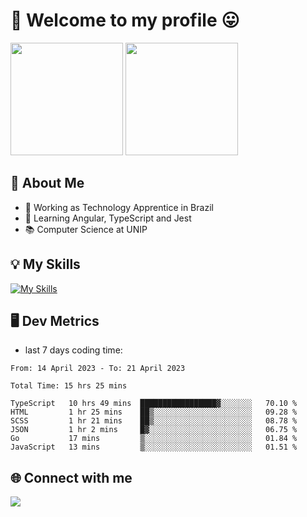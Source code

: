 # 🎉 Welcome to my profile 😛

<div>
  <img height="180em" src="https://github-readme-stats.vercel.app/api?username=VinicciusSantos&show_icons=true&icon_color=fff&include_all_commits=true&count_private=true&bg_color=30,0D1117,394AAB&title_color=fff&text_color=fff"/>
  <img height="180em" src="https://github-readme-stats.vercel.app/api/top-langs/?username=VinicciusSantos&langs_count=8&layout=compact&include_all_commits=true&count_private=true&bg_color=30,324295,324295&title_color=fff&text_color=fff"/>
</div>


## 📖 About Me
- 🔭 Working as Technology Apprentice in Brazil
- 🌱 Learning Angular, TypeScript and Jest
- 📚 Computer Science at UNIP

## 💡 My Skills

[![My Skills](https://skills.thijs.gg/icons?i=angular,react,html,css,sass,bootstrap,ts,js,nodejs,git,c,py,postgres)](https://github.com/VinicciusSantos)

## 🖥️ Dev Metrics

- last 7 days coding time:

<!--START_SECTION:waka-->

```text
From: 14 April 2023 - To: 21 April 2023

Total Time: 15 hrs 25 mins

TypeScript   10 hrs 49 mins  █████████████████▓░░░░░░░   70.10 %
HTML         1 hr 25 mins    ██▒░░░░░░░░░░░░░░░░░░░░░░   09.28 %
SCSS         1 hr 21 mins    ██▒░░░░░░░░░░░░░░░░░░░░░░   08.78 %
JSON         1 hr 2 mins     █▓░░░░░░░░░░░░░░░░░░░░░░░   06.75 %
Go           17 mins         ▒░░░░░░░░░░░░░░░░░░░░░░░░   01.84 %
JavaScript   13 mins         ▒░░░░░░░░░░░░░░░░░░░░░░░░   01.51 %
```

<!--END_SECTION:waka-->

## 🌐 Connect with me

<a href="https://www.linkedin.com/in/vinicius-guedes-b817aa223/"><img src="https://img.shields.io/badge/LinkedIn-0077B5?style=for-the-badge&logo=linkedin&logoColor=white"/></a>

